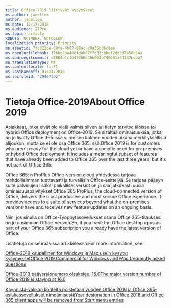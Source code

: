 ```yaml
---
title: Office-2019 liittyvät kysymykset
ms.author: janellem
author: janellem
ms.date: 12/17/2018
ms.audience: ITPro
ms.topic: article
ROBOTS: NOINDEX, NOFOLLOW
localization_priority: Priority
ms.assetid: 7fc322ce-08fa-4b87-98ac-c8a35bd6c8ee
ms.openlocfilehash: 116be83a468fdab67f7c33cbbdf2dd952458b84a
ms.sourcegitcommit: e2864efcfb493b6e46b662b746661a61232bdba7
ms.translationtype: MT
ms.contentlocale: fi-FI
ms.lasthandoff: 01/24/2019
ms.locfileid: "29467302"
---
```

# <a name="about-office-2019"></a><span data-ttu-id="6a3c8-102">Tietoja Office-2019</span><span class="sxs-lookup"><span data-stu-id="6a3c8-102">About Office 2019</span></span>

<span data-ttu-id="6a3c8-p101">Asiakkaat, jotka eivät ole vielä valmis pilven tai tietyn tarvitse tiloissa tai hybridi Office deployment on Office-2019. Se sisältää ominaisuuksia, jotka on jo lisätty Office 365: ssä viimeisen kolmen vuoden aikana merkityksellisiä alijoukon, mutta se ei ole osa Office 365: ssä.</span><span class="sxs-lookup"><span data-stu-id="6a3c8-p101">Office 2019 is for customers who aren't ready for the cloud yet or have a specific need for on-premises or hybrid Office deployment. It includes a meaningful subset of features that have already been added to Office 365 over the last three years, but it's not part of Office 365.</span></span>
  
<span data-ttu-id="6a3c8-p102">Office 365: n ProPlus Office-version cloud yhteydessä tarjoaa mahdollisimman tuottavasti ja turvallisin Office-esittelyä. Se tarjoaa pääsyn suite palvelujen lisäksi paikalliset versiot on ja saa jatkuvasti uusia ominaisuuspäivitykset.</span><span class="sxs-lookup"><span data-stu-id="6a3c8-p102">Office 365 ProPlus, the cloud-connected version of Office, delivers the most productive and most secure Office experience. It provides access to a suite of services beyond what the on-premises versions have and receives new feature updates on an ongoing basis.</span></span>
  
<span data-ttu-id="6a3c8-107">Niin, jos sinulla on Office-Työpöytäsovellukset osana Office 365-tilauksesi on jo uusimman Office-version.</span><span class="sxs-lookup"><span data-stu-id="6a3c8-107">So, if you have the Office desktop apps as part of your Office 365 subscription you already have the latest version of Office.</span></span>
  
<span data-ttu-id="6a3c8-108">Lisätietoja on seuraavissa artikkeleissa:</span><span class="sxs-lookup"><span data-stu-id="6a3c8-108">For more information, see:</span></span>
  
[<span data-ttu-id="6a3c8-109">Office-2019 kaupallinen for Windows ja Mac usein kysytyt kysymykset</span><span class="sxs-lookup"><span data-stu-id="6a3c8-109">Office 2019 Commercial for Windows and Mac frequently asked questions</span></span>](https://support.microsoft.com/help/4133312)
  
[<span data-ttu-id="6a3c8-110">Office-2019 pääversionumero oleskelee, 16,0</span><span class="sxs-lookup"><span data-stu-id="6a3c8-110">The major version number of Office 2019 is staying at 16.0</span></span>](https://docs.microsoft.com/deployoffice/office2019/overview)
  
[<span data-ttu-id="6a3c8-111">Käynnistä-valikon kohteita poistetaan vuoden Office 2016 ja Office 365-asiakassovellukset nimeämisestä</span><span class="sxs-lookup"><span data-stu-id="6a3c8-111">Year designation in Office 2016 and Office 365 client apps will be removed from Start menu entries</span></span>](https://support.office.com/article/8fe5e052-76d2-49de-af30-2e84ed3da907.aspx)
  

